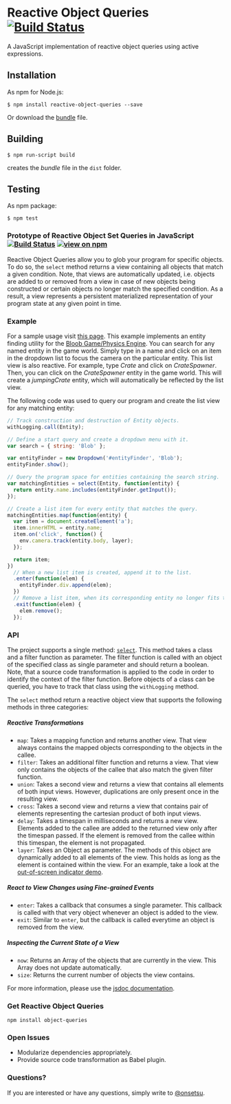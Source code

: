 # Reactive Object Queries[![Build Status](https://travis-ci.org/active-expressions/reactive-object-queries.svg?branch=master)](https://travis-ci.org/active-expressions/reactive-object-queries)
A JavaScript implementation of reactive object queries using active expressions.

## Installation

As npm for Node.js:

```
$ npm install reactive-object-queries --save
```

Or download the [bundle](https://raw.githubusercontent.com/active-expressions/active-expressions/master/dist/reactive-object-queries.js) file.

## Building

```
$ npm run-script build
```

creates the *bundle* file in the `dist` folder.

## Testing

As npm package:

```
$ npm test
```

### Prototype of Reactive Object Set Queries in JavaScript [![Build Status](https://travis-ci.org/onsetsu/active-collection-prototype.svg?branch=master)](https://travis-ci.org/onsetsu/active-collection-prototype) [![view on npm](http://img.shields.io/npm/v/object-queries.svg)](https://www.npmjs.org/package/object-queries)
Reactive Object Queries allow you to glob your program for specific objects. To do so, the `select` method returns a view containing all objects that match a given condition.
Note, that views are automatically updated, i.e. objects are added to or removed from a view in case of new objects being constructed or certain objects no longer match the specified condition.
As a result, a view represents a persistent materialized representation of your program state at any given point in time.

### Example
For a sample usage visit [this page](http://onsetsu.github.io/active-collection-prototype/bloob.html). This example implements an entity finding utility for the [Bloob Game/Physics Engine](https://github.com/onsetsu/bloob). You can search for any named entity in the game world. Simply type in a name and click on an item in the dropdown list to focus the camera on the particular entity. This list view is also reactive. For example, type *Crate* and click on *CrateSpawner*. Then, you can click on the *CrateSpawner* entity in the game world. This will create a *jumpingCrate* entity, which will automatically be reflected by the list view.

The following code was used to query our program and create the list view for any matching entity:

```javascript
// Track construction and destruction of Entity objects.
withLogging.call(Entity);

// Define a start query and create a dropdown menu with it.
var search = { string: 'Blob' };

var entityFinder = new Dropdown('#entityFinder', 'Blob');
entityFinder.show();

// Query the program space for entities containing the search string.
var matchingEntities = select(Entity, function(entity) {
  return entity.name.includes(entityFinder.getInput());
});

// Create a list item for every entity that matches the query.
matchingEntities.map(function(entity) {
  var item = document.createElement('a');
  item.innerHTML = entity.name;
  item.on('click', function() {
    env.camera.track(entity.body, layer);
  });

  return item;
})
  // When a new list item is created, append it to the list.
  .enter(function(elem) {
    entityFinder.div.append(elem);
  })
  // Remove a list item, when its corresponding entity no longer fits the condition.
  .exit(function(elem) {
    elem.remove();
  });
```

### API
The project supports a single method: [`select`](https://onsetsu.github.io/active-collection-prototype/docs/global.html#select). This method takes a class and a filter function as parameter. The filter function is called with an object of the specified class as single parameter and should return a boolean. Note, that a source code transformation is applied to the code in order to identify the context of the filter function. Before objects of a class can be queried, you have to track that class using the `withLogging` method.

The `select` method return a reactive object view that supports the following methods in three categories:

##### Reactive Transformations
* `map`: Takes a mapping function and returns another view. That view always contains the mapped objects corresponding to the objects in the callee.
* `filter`: Takes an additional filter function and returns a view. That view only contains the objects of the callee that also match the given filter function.
* `union`: Takes a second view and returns a view that contains all elements of both input views. However, duplications are only present once in the resulting view.
* `cross`: Takes a second view and returns a view that contains pair of elements representing the cartesian product of both input views.
* `delay`: Takes a timespan in milliseconds and returns a new view. Elements added to the callee are added to the returned view only after the timespan passed. If the element is removed from the callee within this timespan, the element is not propagated.
* `layer`: Takes an Object as parameter. The methods of this object are dynamically added to all elements of the view. This holds as long as the element is contained within the view. For an example, take a look at the [out-of-screen indicator demo](https://onsetsu.github.io/active-collection-prototype/outofscreenrendering.html).

##### React to View Changes using Fine-grained Events
* `enter`: Takes a callback that consumes a single parameter. This callback is called with that very object whenever an object is added to the view.
* `exit`: Similar to `enter`, but the callback is called everytime an object is removed from the view.

##### Inspecting the Current State of a View
* `now`: Returns an Array of the objects that are currently in the view. This Array does not update automatically.
* `size`: Returns the current number of objects the view contains.

For more information, please use the [jsdoc documentation](https://onsetsu.github.io/active-collection-prototype/docs/index.html).

### Get Reactive Object Queries

```
npm install object-queries
```

### Open Issues
* Modularize dependencies appropriately.
* Provide source code transformation as Babel plugin.

### Questions?
If you are interested or have any questions, simply write to [@onsetsu](https://github.com/onsetsu).
